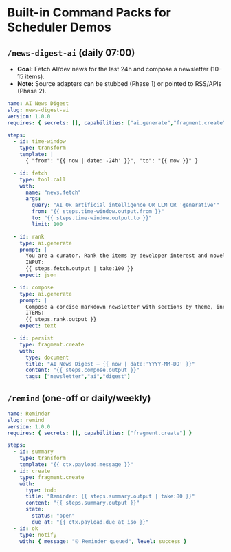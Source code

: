 # Built-in Command Packs for Scheduler Demos

## `/news-digest-ai` (daily 07:00)
- **Goal:** Fetch AI/dev news for the last 24h and compose a newsletter (10–15 items).
- **Note:** Source adapters can be stubbed (Phase 1) or pointed to RSS/APIs (Phase 2).

```yaml
name: AI News Digest
slug: news-digest-ai
version: 1.0.0
requires: { secrets: [], capabilities: ["ai.generate","fragment.create","tool.call"] }

steps:
  - id: time-window
    type: transform
    template: |
      { "from": "{{ now | date:'-24h' }}", "to": "{{ now }}" }

  - id: fetch
    type: tool.call
    with:
      name: "news.fetch"
      args:
        query: "AI OR artificial intelligence OR LLM OR 'generative'"
        from: "{{ steps.time-window.output.from }}"
        to: "{{ steps.time-window.output.to }}"
        limit: 100

  - id: rank
    type: ai.generate
    prompt: |
      You are a curator. Rank the items by developer interest and novelty. Return top 10–15 with title, source, link, 1–2 sentence summary.
      INPUT:
      {{ steps.fetch.output | take:100 }}
    expect: json

  - id: compose
    type: ai.generate
    prompt: |
      Compose a concise markdown newsletter with sections by theme, include dates and sources.
      ITEMS:
      {{ steps.rank.output }}
    expect: text

  - id: persist
    type: fragment.create
    with:
      type: document
      title: "AI News Digest — {{ now | date:'YYYY-MM-DD' }}"
      content: "{{ steps.compose.output }}"
      tags: ["newsletter","ai","digest"]
```

## `/remind` (one-off or daily/weekly)
```yaml
name: Reminder
slug: remind
version: 1.0.0
requires: { secrets: [], capabilities: ["fragment.create"] }

steps:
  - id: summary
    type: transform
    template: "{{ ctx.payload.message }}"
  - id: create
    type: fragment.create
    with:
      type: todo
      title: "Reminder: {{ steps.summary.output | take:80 }}"
      content: "{{ steps.summary.output }}"
      state:
        status: "open"
        due_at: "{{ ctx.payload.due_at_iso }}"
  - id: ok
    type: notify
    with: { message: "⏰ Reminder queued", level: success }
```
